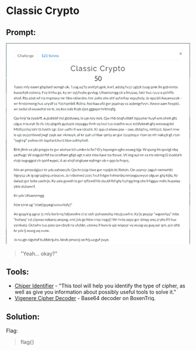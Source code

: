 # Classic Crypto
## Prompt:
![ClassicCrypto](/images/classic_crypto_prompt.png)

>"Yeah... okay?"

## Tools:
- [Chiper Identifier](https://www.boxentriq.com/code-breaking/cipher-identifier#base64) - "This tool will help you identify the type of cipher, as well as give you information about possibly useful tools to solve it."
- [Vigenere Cipher Decoder](https://www.boxentriq.com/code-breaking/vigenere-cipher) - Base64 decoder on BoxenTriq.

## Solution:

Flag:
> flag{}